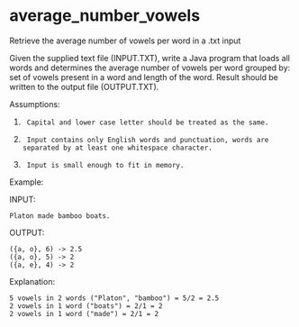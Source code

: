 # average_number_vowels
Retrieve the average number of vowels per word in a .txt input

Given the supplied text file (INPUT.TXT), write a Java program that loads all words and determines the average number of vowels per word grouped by:
set of vowels present in a word and length of the word. Result should be written to the output file (OUTPUT.TXT).

Assumptions:
1.      Capital and lower case letter should be treated as the same.
2.      Input contains only English words and punctuation, words are separated by at least one whitespace character.
3.      Input is small enough to fit in memory.

Example:

INPUT:
```
Platon made bamboo boats.
```

OUTPUT:
```
({a, o}, 6) -> 2.5
({a, o}, 5) -> 2
({a, e}, 4) -> 2
```

Explanation:
```
5 vowels in 2 words ("Platon", "bamboo") = 5/2 = 2.5
2 vowels in 1 word ("boats") = 2/1 = 2
2 vowels in 1 word ("made") = 2/1 = 2
```

